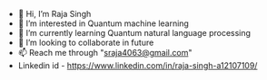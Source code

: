 - 👋 Hi, I’m Raja Singh
- 👀 I’m interested in Quantum machine learning
- 🌱 I’m currently learning Quantum natural language processing 
- 💞️ I’m looking to collaborate  in future
- 📫 Reach me through "sraja4063@gmail.com" 
-  Linkedin id - https://www.linkedin.com/in/raja-singh-a12107109/

<!---
Sraj4063/Sraj4063 is a ✨ special ✨ repository because its `README.md` (this file) appears on your GitHub profile.
You can click the Preview link to take a look at your changes.
--->
